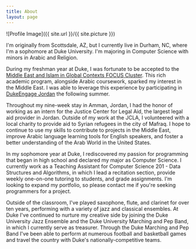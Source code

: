 ```yaml
---
title: About
layout: page
---
```

![Profile Image]({{ site.url }}/{{ site.picture }})

<p> I'm originally from Scottsdale, AZ, but I currently live in Durham, NC, where I'm a sophomore at Duke University. I'm majoring in Computer Science with minors in Arabic and Religion.

<p> During my freshman year at Duke, I was fortunate to be accepted to the <a href = "https://focus.duke.edu/clusters-courses/middle-east-islam-global-contexts"> Middle East and Islam in Global Contexts FOCUS Cluster</a>. This rich academic program, alongside Arabic coursework, sparked my interest in the Middle East. I was able to leverage this experience by participating in <a href = "https://dukeengage.duke.edu/program/jordan/"> DukeEngage Jordan</a> the following summer.

<p> Throughout my nine-week stay in Amman, Jordan, I had the honor of working as an intern for the Justice Center for Legal Aid, the largest legal aid provider in Jordan. Outside of my work at the JCLA, I volunteered with a local charity to provide aid to Syrian refugees in the city of Mafraq. I hope to continue to use my skills to contribute to projects in the Middle East, improve Arabic language learning tools for English speakers, and foster a better understanding of the Arab World in the United States.</p>

<p> In  my sophomore year at Duke, I rediscovered my passion for programming that began in high school and declared my major as Computer Science. I currently work as a Teaching Assistant for Computer Science 201 - Data Structures and Algorithms, in which I lead a recitation section, provide weekly one-on-one tutoring to students, and grade assignments. I'm looking to expand my portfolio, so please contact me if you're seeking programmers for a project.

<p> Outside of the classroom, I've played  saxophone, flute, and clarinet for over ten years, performing with a variety of jazz and classical ensembles. At Duke I've continued to nurture my creative side by joining the Duke University Jazz Ensemble and the Duke University Marching and Pep Band, in which I currently serve as treasurer. Through the Duke Marching and Pep Band I've been able to perform at numerous football and basketball games and travel the country with Duke's nationally-competitive teams.</p>